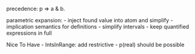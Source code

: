 precedence: p => a & b.

parametric expansion:
    - inject found value into atom and simplify
    - implication semantics for definitions
    - simplify intervals
    - keep quantified expressions in full

Nice To Have
    - IntsInRange: add restrictive
    - p(real) should be possible
